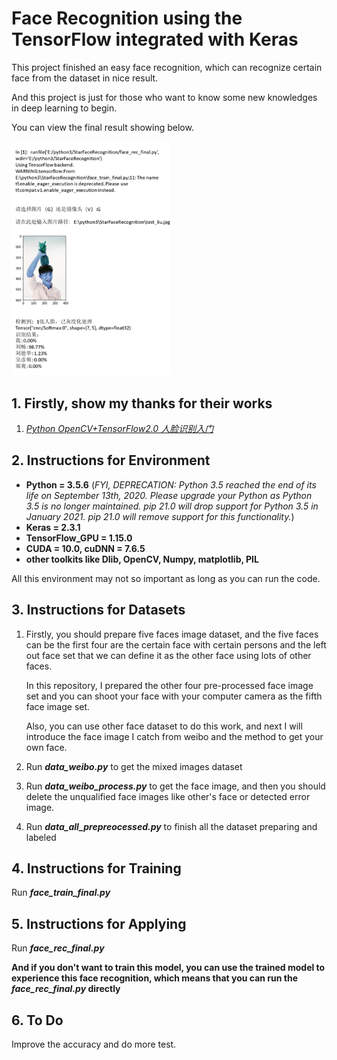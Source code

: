 # Face Recognition using the TensorFlow integrated with Keras

This project finished an easy face recognition, which can recognize certain face from the dataset in nice result.

And this project is just for those who want to know some new knowledges in deep learning to begin.

You can view the final result showing below.

<img src="./result_preview/result.png" alt="alt result" title="Result Preview" style="zoom:75%;" />

## 1. Firstly, show my thanks for their works

1. *[Python OpenCV+TensorFlow2.0 人脸识别入门](https://blog.csdn.net/qq_41495871/article/details/102886182)*

## 2. Instructions for Environment

* **Python = 3.5.6** (*FYI, DEPRECATION: Python 3.5 reached the end of its life on September 13th, 2020. Please upgrade your Python as Python 3.5 is no longer maintained. pip 21.0 will drop support for Python 3.5 in January 2021. pip 21.0 will remove support for this functionality.*)
* **Keras = 2.3.1**
* **TensorFlow_GPU = 1.15.0**
* **CUDA = 10.0, cuDNN = 7.6.5**
* **other toolkits like Dlib, OpenCV, Numpy, matplotlib, PIL**

All this environment may not so important as long as you can run the code.

## 3. Instructions for Datasets

1. Firstly, you should prepare five faces image dataset, and the five faces can be the first four are the certain face with certain persons and the left out face set that we can define it as the other face using lots of other faces.

   In this repository, I prepared the other four pre-processed face image set and you can shoot your face with your computer camera as the fifth face image set.

   Also, you can use other face dataset to do this work, and next I will introduce the face image I catch from weibo and the method to get your own face.

2. Run ***data_weibo.py*** to get the mixed images dataset

3. Run ***data_weibo_process.py*** to get the face image, and then you should delete the unqualified face images like other's face or detected error image.

4. Run ***data_all_prepreocessed.py*** to finish all the dataset preparing and labeled

## 4. Instructions for Training

Run ***face_train_final.py***

## 5. Instructions for Applying

Run ***face_rec_final.py***

**And if you don't want to train this model, you can use the trained model to experience this face recognition, which means that you can run the *face_rec_final.py* directly**

## 6. To Do

Improve the accuracy and do more test.